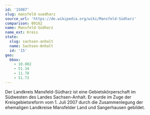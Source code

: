 ```yaml
---
id: '15087'
slug: mansfeld-suedharz
source_url: 'https://de.wikipedia.org/wiki/Mansfeld-Südharz'
comparison: 09162
name: Mansfeld-Südharz
name_ext: Kreis
state:
  slug: sachsen-anhalt
  name: Sachsen-Anhalt
  id: '15'
geo:
  bbox:
    - 10.882
    - 51.34
    - 11.78
    - 51.73
---
```


Der Landkreis Mansfeld-Südharz ist eine Gebietskörperschaft im Südwesten des Landes Sachsen-Anhalt. Er wurde im Zuge der Kreisgebietsreform vom 1. Juli 2007 durch die Zusammenlegung der ehemaligen Landkreise Mansfelder Land und Sangerhausen gebildet.
